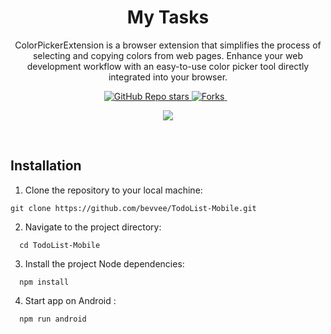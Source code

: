 <h1 align='center'>
My Tasks
</h1>
<p align='center'> 
ColorPickerExtension is a browser extension that simplifies the process of selecting and copying colors from web pages. Enhance your web development workflow with an easy-to-use color picker tool directly integrated into your browser.
<p> 
<p align='center'>
  <a href="#">
  <img alt="GitHub Repo stars" src="https://img.shields.io/github/stars/bevvee/TodoList-Mobile?style=flat">
</a>
    <a href="#">
  <img alt="Forks" src="https://img.shields.io/github/forks/bevvee/TodoList-Mobile?style=flat-square&labelColor=343b41"/>
      </a>&nbsp;&nbsp;
</p>
<p href="https://visitorbadge.io/status?path=https://github.com/bevvee/TodoList-Mobile" align=center><img src="https://api.visitorbadge.io/api/visitors?path=https://github.com/bevvee/ColorPickerExtension&label=%F0%9F%A5%B3VISITORS&labelColor=%23ffff00&countColor=%23263759" /><p>
<br />

## Installation

1. Clone the repository to your local machine:
```
git clone https://github.com/bevvee/TodoList-Mobile.git
```

2. Navigate to the project directory:
   
 ```
   cd TodoList-Mobile
```

3. Install the project Node dependencies:
   
```
  npm install
```

4. Start app on Android :
   
```
  npm run android
```



